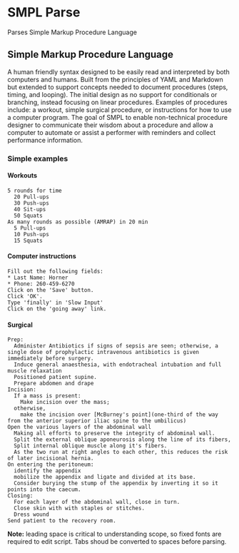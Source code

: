 # SMPL Parse

Parses Simple Markup Procedure Language

## Simple Markup Procedure Language
A human friendly syntax designed to be easily read and interpreted by both
computers and humans. Built from the principles of YAML and Markdown but
extended to support concepts needed to document procedures (steps, timing,
and looping).  The initial design as no support for conditionals or branching,
instead focusing on linear procedures.  Examples of procedures include: a
workout, simple surgical procedure, or instructions for how to use a computer
program.  The goal of SMPL to enable non-technical procedure designer to
communicate their wisdom about a procedure and allow a computer to automate
or assist a performer with reminders and collect performance information.

### Simple examples

#### Workouts

```
5 rounds for time
  20 Pull-ups
  30 Push-ups
  40 Sit-ups
  50 Squats
As many rounds as possible (AMRAP) in 20 min
  5 Pull-ups
  10 Push-ups
  15 Squats
```

#### Computer instructions

```
Fill out the following fields:
* Last Name: Horner
* Phone: 260-459-6270
Click on the 'Save' button.
Click 'OK'.
Type 'finally' in 'Slow Input'
Click on the 'going away' link.
```

#### Surgical

```
Prep:
  Administer Antibiotics if signs of sepsis are seen; otherwise, a single dose of prophylactic intravenous antibiotics is given immediately before surgery.
  Induce general anaesthesia, with endotracheal intubation and full muscle relaxation
  Positioned patient supine.
  Prepare abdomen and drape
Incision:
  If a mass is present:
    Make incision over the mass;
  otherwise,
    make the incision over [McBurney's point](one-third of the way from the anterior superior iliac spine to the umbilicus)
Open the various layers of the abdominal wall
  Making all efforts to preserve the integrity of abdominal wall.
  Split the external oblique aponeurosis along the line of its fibers,
  Split internal oblique muscle along it's fibers.
  As the two run at right angles to each other, this reduces the risk of later incisional hernia.
On entering the peritoneum:
  identify the appendix
  mobilize the appendix and ligate and divided at its base.
  Consider burying the stump of the appendix by inverting it so it points into the caecum.
Closing:
  For each layer of the abdominal wall, close in turn.
  Close skin with with staples or stitches.
  Dress wound
Send patient to the recovery room.
```

**Note:** leading space is critical to understanding scope, so fixed fonts are required to edit script. Tabs shoud be converted to spaces before parsing.
